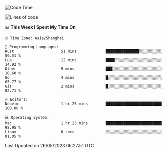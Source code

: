 <!--START_SECTION:waka-->
![Code Time](http://img.shields.io/badge/Code%20Time-1%2C372%20hrs%2014%20mins-blue)

![Lines of code](https://img.shields.io/badge/From%20Hello%20World%20I%27ve%20Written-261.2%20thousand%20lines%20of%20code-blue)

📊 **This Week I Spent My Time On** 

```text
🕑︎ Time Zone: Asia/Shanghai

💬 Programming Languages: 
Rust                     51 mins             ███████████████░░░░░░░░░░   59.51 % 
Lua                      12 mins             ████░░░░░░░░░░░░░░░░░░░░░   14.92 % 
Other                    9 mins              ███░░░░░░░░░░░░░░░░░░░░░░   10.60 % 
Go                       4 mins              █░░░░░░░░░░░░░░░░░░░░░░░░   05.77 % 
Git                      2 mins              █░░░░░░░░░░░░░░░░░░░░░░░░   02.71 % 

🔥 Editors: 
Neovim                   1 hr 26 mins        █████████████████████████   100.00 % 

💻 Operating System: 
Mac                      1 hr 25 mins        █████████████████████████   98.95 % 
Linux                    0 secs              ░░░░░░░░░░░░░░░░░░░░░░░░░   01.05 % 
```


 Last Updated on 26/05/2023 06:27:51 UTC
<!--END_SECTION:waka-->
